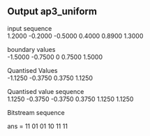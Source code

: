 ## Output ap3_uniform

input sequence<br>
    1.2000   -0.2000   -0.5000    0.4000    0.8900    1.3000<br>

boundary values<br>
   -1.5000   -0.7500         0    0.7500    1.5000<br>

Quantised Values<br>
   -1.1250   -0.3750    0.3750    1.1250<br>

Quantised value sequence<br>
    1.1250   -0.3750   -0.3750    0.3750    1.1250    1.1250<br>

Bitstream sequence<br>

ans = 11 01 01 10 11 11
